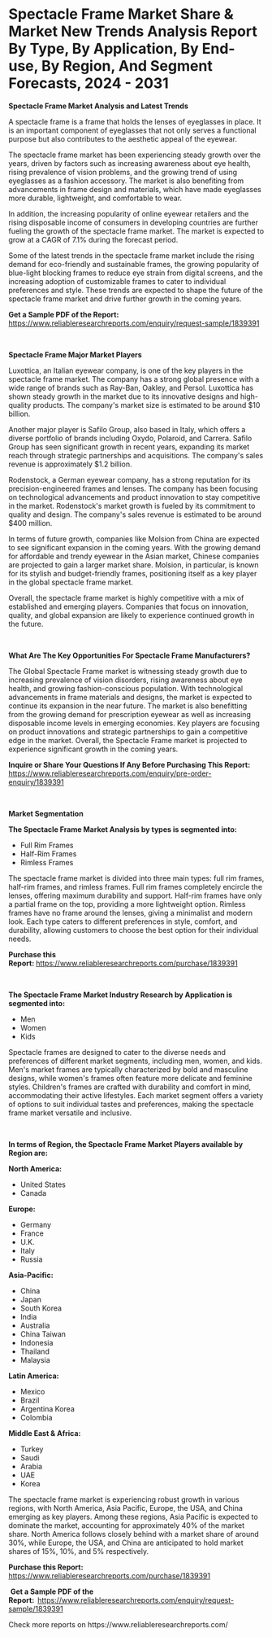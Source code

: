 <p><h1>Spectacle Frame Market Share & Market New Trends Analysis Report By Type, By Application, By End-use, By Region, And Segment Forecasts, 2024 - 2031</h1></p><p><strong>Spectacle Frame Market Analysis and Latest Trends</strong></p>
<p><p>A spectacle frame is a frame that holds the lenses of eyeglasses in place. It is an important component of eyeglasses that not only serves a functional purpose but also contributes to the aesthetic appeal of the eyewear.</p><p>The spectacle frame market has been experiencing steady growth over the years, driven by factors such as increasing awareness about eye health, rising prevalence of vision problems, and the growing trend of using eyeglasses as a fashion accessory. The market is also benefiting from advancements in frame design and materials, which have made eyeglasses more durable, lightweight, and comfortable to wear.</p><p>In addition, the increasing popularity of online eyewear retailers and the rising disposable income of consumers in developing countries are further fueling the growth of the spectacle frame market. The market is expected to grow at a CAGR of 7.1% during the forecast period.</p><p>Some of the latest trends in the spectacle frame market include the rising demand for eco-friendly and sustainable frames, the growing popularity of blue-light blocking frames to reduce eye strain from digital screens, and the increasing adoption of customizable frames to cater to individual preferences and style. These trends are expected to shape the future of the spectacle frame market and drive further growth in the coming years.</p></p>
<p><strong>Get a Sample PDF of the Report:&nbsp;</strong> <a href="https://www.reliableresearchreports.com/enquiry/request-sample/1839391">https://www.reliableresearchreports.com/enquiry/request-sample/1839391</a></p>
<p>&nbsp;</p>
<p><strong>Spectacle Frame Major Market Players</strong></p>
<p><p>Luxottica, an Italian eyewear company, is one of the key players in the spectacle frame market. The company has a strong global presence with a wide range of brands such as Ray-Ban, Oakley, and Persol. Luxottica has shown steady growth in the market due to its innovative designs and high-quality products. The company's market size is estimated to be around $10 billion.</p><p>Another major player is Safilo Group, also based in Italy, which offers a diverse portfolio of brands including Oxydo, Polaroid, and Carrera. Safilo Group has seen significant growth in recent years, expanding its market reach through strategic partnerships and acquisitions. The company's sales revenue is approximately $1.2 billion.</p><p>Rodenstock, a German eyewear company, has a strong reputation for its precision-engineered frames and lenses. The company has been focusing on technological advancements and product innovation to stay competitive in the market. Rodenstock's market growth is fueled by its commitment to quality and design. The company's sales revenue is estimated to be around $400 million.</p><p>In terms of future growth, companies like Molsion from China are expected to see significant expansion in the coming years. With the growing demand for affordable and trendy eyewear in the Asian market, Chinese companies are projected to gain a larger market share. Molsion, in particular, is known for its stylish and budget-friendly frames, positioning itself as a key player in the global spectacle frame market.</p><p>Overall, the spectacle frame market is highly competitive with a mix of established and emerging players. Companies that focus on innovation, quality, and global expansion are likely to experience continued growth in the future.</p></p>
<p>&nbsp;</p>
<p><strong>What Are The Key Opportunities For Spectacle Frame Manufacturers?</strong></p>
<p><p>The Global Spectacle Frame market is witnessing steady growth due to increasing prevalence of vision disorders, rising awareness about eye health, and growing fashion-conscious population. With technological advancements in frame materials and designs, the market is expected to continue its expansion in the near future. The market is also benefitting from the growing demand for prescription eyewear as well as increasing disposable income levels in emerging economies. Key players are focusing on product innovations and strategic partnerships to gain a competitive edge in the market. Overall, the Spectacle Frame market is projected to experience significant growth in the coming years.</p></p>
<p><strong>Inquire or Share Your Questions If Any Before Purchasing This Report:</strong> <a href="https://www.reliableresearchreports.com/enquiry/pre-order-enquiry/1839391">https://www.reliableresearchreports.com/enquiry/pre-order-enquiry/1839391</a></p>
<p>&nbsp;</p>
<p><strong>Market Segmentation</strong></p>
<p><strong>The Spectacle Frame Market Analysis by types is segmented into:</strong></p>
<p><ul><li>Full Rim Frames</li><li>Half-Rim Frames</li><li>Rimless Frames</li></ul></p>
<p><p>The spectacle frame market is divided into three main types: full rim frames, half-rim frames, and rimless frames. Full rim frames completely encircle the lenses, offering maximum durability and support. Half-rim frames have only a partial frame on the top, providing a more lightweight option. Rimless frames have no frame around the lenses, giving a minimalist and modern look. Each type caters to different preferences in style, comfort, and durability, allowing customers to choose the best option for their individual needs.</p></p>
<p><strong>Purchase this Report:&nbsp;</strong><a href="https://www.reliableresearchreports.com/purchase/1839391">https://www.reliableresearchreports.com/purchase/1839391</a></p>
<p>&nbsp;</p>
<p><strong>The Spectacle Frame Market Industry Research by Application is segmented into:</strong></p>
<p><ul><li>Men</li><li>Women</li><li>Kids</li></ul></p>
<p><p>Spectacle frames are designed to cater to the diverse needs and preferences of different market segments, including men, women, and kids. Men's market frames are typically characterized by bold and masculine designs, while women's frames often feature more delicate and feminine styles. Children's frames are crafted with durability and comfort in mind, accommodating their active lifestyles. Each market segment offers a variety of options to suit individual tastes and preferences, making the spectacle frame market versatile and inclusive.</p></p>
<p>&nbsp;</p>
<p><strong>In terms of Region, the Spectacle Frame Market Players available by Region are:</strong></p>
<p>
    <p> <strong> North America: </strong>
        <ul>
            <li>United States</li>
            <li>Canada</li>
        </ul>
        </p> 
    <p> <strong> Europe: </strong>
        <ul>
            <li>Germany</li>
            <li>France</li>
            <li>U.K.</li>
            <li>Italy</li>
            <li>Russia</li>
        </ul>
        </p> 
    <p> <strong> Asia-Pacific: </strong>
        <ul>
            <li>China</li>
            <li>Japan</li>
            <li>South Korea</li>
            <li>India</li>
            <li>Australia</li>
            <li>China Taiwan</li>
            <li>Indonesia</li>
            <li>Thailand</li>
            <li>Malaysia</li>
        </ul>
        </p> 
    <p> <strong> Latin America: </strong>
        <ul>
            <li>Mexico</li>
            <li>Brazil</li>
            <li>Argentina Korea</li>
            <li>Colombia</li>
        </ul>
        </p> 
    <p> <strong> Middle East & Africa: </strong>
        <ul>
            <li>Turkey</li>
            <li>Saudi</li>
            <li>Arabia</li>
            <li>UAE</li>
            <li>Korea</li>
        </ul>
    </p>
    </p>
<p><p>The spectacle frame market is experiencing robust growth in various regions, with North America, Asia Pacific, Europe, the USA, and China emerging as key players. Among these regions, Asia Pacific is expected to dominate the market, accounting for approximately 40% of the market share. North America follows closely behind with a market share of around 30%, while Europe, the USA, and China are anticipated to hold market shares of 15%, 10%, and 5% respectively.</p></p>
<p><strong>Purchase this Report: </strong><a href="https://www.reliableresearchreports.com/purchase/1839391">https://www.reliableresearchreports.com/purchase/1839391</a></p>
<p>&nbsp;<strong>Get a Sample PDF of the Report:&nbsp;&nbsp;</strong><a href="https://www.reliableresearchreports.com/enquiry/request-sample/1839391">https://www.reliableresearchreports.com/enquiry/request-sample/1839391</a></p>
<p><strong></strong></p>
<p>Check more reports on https://www.reliableresearchreports.com/</p>